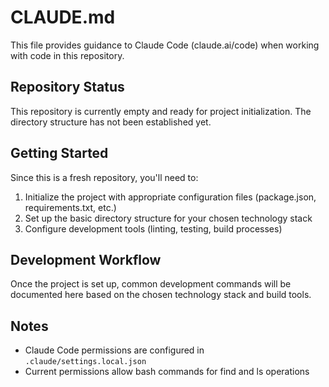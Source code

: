 # CLAUDE.md

This file provides guidance to Claude Code (claude.ai/code) when working with code in this repository.

## Repository Status

This repository is currently empty and ready for project initialization. The directory structure has not been established yet.

## Getting Started

Since this is a fresh repository, you'll need to:

1. Initialize the project with appropriate configuration files (package.json, requirements.txt, etc.)
2. Set up the basic directory structure for your chosen technology stack
3. Configure development tools (linting, testing, build processes)

## Development Workflow

Once the project is set up, common development commands will be documented here based on the chosen technology stack and build tools.

## Notes

- Claude Code permissions are configured in `.claude/settings.local.json`
- Current permissions allow bash commands for find and ls operations